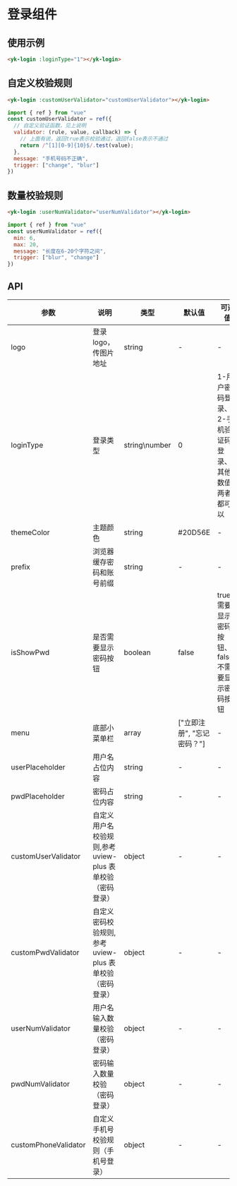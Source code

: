 # 登录组件

## 使用示例

```html
<yk-login :loginType="1"></yk-login>
```

## 自定义校验规则

```html
<yk-login :customUserValidator="customUserValidator"></yk-login>
```

```js
import { ref } from "vue"
const customUserValidator = ref({
  // 自定义验证函数，见上说明
  validator: (rule, value, callback) => {
    // 上面有说，返回true表示校验通过，返回false表示不通过
    return /^[1][0-9]{10}$/.test(value);
  },
  message: "手机号码不正确",
  trigger: ["change", "blur"]
})
```

## 数量校验规则

```html
<yk-login :userNumValidator="userNumValidator"></yk-login>
```

```js
import { ref } from "vue"
const userNumValidator = ref({
  min: 6,
  max: 20,
  message: "长度在6-20个字符之间",
  trigger: ["blur", "change"]
})
```

## API

| 参数                 | 说明                                                      | 类型          | 默认值                     | 可选值                                                |
| -------------------- | --------------------------------------------------------- | ------------- | -------------------------- | ----------------------------------------------------- |
| logo                 | 登录 logo，传图片地址                                     | string        | -                          | -                                                     |
| loginType            | 登录类型                                                  | string\number | 0                          | 1-用户密码登录、2-手机验证码登录、其他数值-两者都可以 |
| themeColor           | 主题颜色                                                  | string        | #20D56E                    | -                                                     |
| prefix               | 浏览器缓存密码和账号前缀                                  | string        | -                          | -                                                     |
| isShowPwd            | 是否需要显示密码按钮                                      | boolean       | false                      | true-需要显示密码按钮、false-不需要显示密码按钮       |
| menu                 | 底部小菜单栏                                              | array         | ["立即注册", "忘记密码？"] | -                                                     |
| userPlaceholder      | 用户名占位内容                                            | string        | -                          | -                                                     |
| pwdPlaceholder       | 密码占位内容                                              | string        | -                          | -                                                     |
| customUserValidator  | 自定义用户名校验规则,参考 uview-plus 表单校验（密码登录） | object        | -                          | -                                                     |
| customPwdValidator   | 自定义密码校验规则,参考 uview-plus 表单校验（密码登录）   | object        | -                          | -                                                     |
| userNumValidator     | 用户名输入数量校验（密码登录）                            | object        | -                          | -                                                     |
| pwdNumValidator      | 密码输入数量校验（密码登录）                              | object        | -                          | -                                                     |
| customPhoneValidator | 自定义手机号校验规则（手机号登录）                        | object        | -                          | -                                                     |
